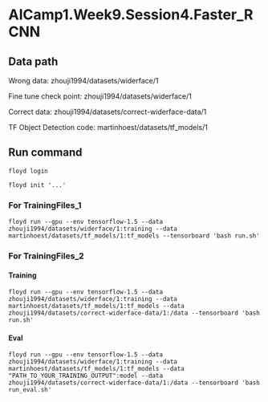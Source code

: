 # AICamp1.Week9.Session4.Faster_RCNN

## Data path

Wrong data: zhouji1994/datasets/widerface/1

Fine tune check point: zhouji1994/datasets/widerface/1

Correct data: zhouji1994/datasets/correct-widerface-data/1

TF Object Detection code: martinhoest/datasets/tf_models/1


## Run command

```
floyd login
```

```
floyd init '...'
```

### For TrainingFiles_1

```
floyd run --gpu --env tensorflow-1.5 --data zhouji1994/datasets/widerface/1:training --data martinhoest/datasets/tf_models/1:tf_models --tensorboard 'bash run.sh'
```

### For TrainingFiles_2

#### Training

```
floyd run --gpu --env tensorflow-1.5 --data zhouji1994/datasets/widerface/1:training --data martinhoest/datasets/tf_models/1:tf_models --data zhouji1994/datasets/correct-widerface-data/1:/data --tensorboard 'bash run.sh'
```

#### Eval

```
floyd run --gpu --env tensorflow-1.5 --data zhouji1994/datasets/widerface/1:training --data martinhoest/datasets/tf_models/1:tf_models --data "PATH_TO_YOUR_TRAINING_OUTPUT":model --data zhouji1994/datasets/correct-widerface-data/1:/data --tensorboard 'bash run_eval.sh'
```
